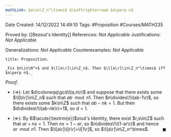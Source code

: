 ```yaml
---
mathLink: $a\in\Z_n^\times$ $\Leftrightarrow$ $a\perp n$
---
```


<div class="topSpace"></div>

Date Created: 14/12/2022 14:49:10
Tags: #Proposition #Courses/MATH235

Proved by: [[Bezout's Identity]]
References: _Not Applicable_
Justifications: _Not Applicable_

Generalizations: _Not Applicable_
Counterexamples: _Not Applicable_

``` ad-Proposition
title: Proposition.

_Fix $n\in\N^+$ and $\l[a\r]\in\Z_n$. Then $\l[a\r]\in\Z_n^\times$ iff $a\perp n$._

```

_Proof_.
* ($\Rightarrow$): Let $d\coloneqq\gcd\l(a,n\r)$ and suppose that there exists some $\l[b\r]\in\Z_n$ such that $ab\mod{n}1$. Then $n\divides\!\l(ab-1\r)$, so there exists some $k\in\Z$ such that $ab-nk=1$. But then $d\divides\!\l(ab-nk\r)=1$, so $d=1$.

* ($\Leftarrow$): By B$\acute{\textrm{e}}$zout's Identity, there exist $r,s\in\Z$ such that $ar+ns=1$. Then $ns=1-ar$, so $n\divides\!\l(1-ar\r)$ and hence $ar\mod{n}1$. Then $\l[a\r]\l[r\r]=\l[1\r]$, so $\l[a\r]\in\Z_n^\times$.<span style="float:right;">$\blacksquare$</span>
